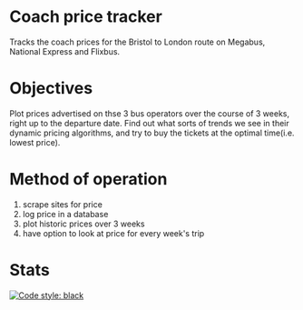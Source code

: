 # Coach price tracker
Tracks the coach prices for the Bristol to London route on Megabus, National Express and Flixbus.

# Objectives
Plot prices advertised on thse 3 bus operators over the course of 3 weeks, right up to the departure date. Find out what sorts of trends we see in their dynamic pricing algorithms, and try to buy the tickets at the optimal time(i.e. lowest price).

# Method of operation
1. scrape sites for price
2. log price in a database
3. plot historic prices over 3 weeks
4. have option to look at price for every week's trip

# Stats

[![Code style: black](https://img.shields.io/badge/code%20style-black-000000.svg)](https://github.com/psf/black)